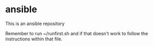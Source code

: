 # ansible


This is an ansible repository

Remember to run ~/runfirst.sh and if that doesn't work to follow the instructions within that file.
